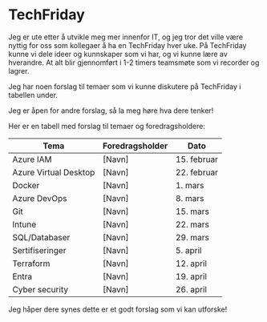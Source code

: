 # TechFriday

Jeg er ute etter å utvikle meg mer innenfor IT, og jeg tror det ville være nyttig for oss som kollegaer å ha en TechFriday hver uke. På TechFriday kunne vi dele ideer og kunnskaper som vi har, og vi kunne lære av hverandre. At alt blir gjennomført i 1-2 timers teamsmøte som vi recorder og lagrer.

Jeg har noen forslag til temaer som vi kunne diskutere på TechFriday i tabellen under.

Jeg er åpen for andre forslag, så la meg høre hva dere tenker!

Her er en tabell med forslag til temaer og foredragsholdere:

| Tema | Foredragsholder | Dato |
|---|---|---|
| Azure IAM | [Navn] | 15. februar |
| Azure Virtual Desktop | [Navn] | 22. februar |
| Docker | [Navn] | 1. mars |
| Azure DevOps | [Navn] | 8. mars |
| Git | [Navn] | 15. mars |
| Intune | [Navn] | 22. mars |
| SQL/Databaser | [Navn] | 29. mars |
| Sertifiseringer | [Navn] | 5. april |
| Terraform | [Navn] | 12. april |
| Entra | [Navn] | 19. april |
| Cyber security | [Navn] | 26. april |

Jeg håper dere synes dette er et godt forslag som vi kan utforske!
